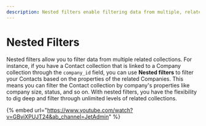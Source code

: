 ```yaml
---
description: Nested filters enable filtering data from multiple, related collections.
---
```


# Nested Filters

Nested filters allow you to filter data from multiple related collections. For instance, if you have a Contact collection that is linked to a Company collection through the `company_id` field, you can use **Nested filters** to filter your Contacts based on the properties of the related Companies. This means you can filter the Contact collection by company's properties like company size, status, and so on. With nested filters, you have the flexibility to dig deep and filter through unlimited levels of related collections.



{% embed url="https://www.youtube.com/watch?v=GBviXPUJT24&ab_channel=JetAdmin" %}

